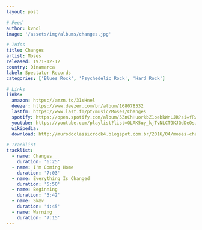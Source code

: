 ```yaml
---
layout: post

# Feed
author: kvnol
image: '/assets/img/albums/changes.jpg'

# Infos
title: Changes
artist: Moses
released: 1971-12-12
country: Dinamarca
label: Spectator Records
categories: ['Blues Rock', 'Psychedelic Rock', 'Hard Rock']

# Links
links:
  amazon: https://amzn.to/31sHnel
  deezer: https://www.deezer.com/br/album/168078532
  lastfm: https://www.last.fm/pt/music/Moses/Changes
  spotify: https://open.spotify.com/album/5ZnChHuorkbZ1oebkWnLJR?si=fRwFm-jPTOSMnWx2gzMaUQ
  youtube: https://youtube.com/playlist?list=OLAK5uy_kjTvNLCT9KJQdDeOsi_FgRcv2Jkn_2nkM
  wikipedia:
  download: http://murodoclassicrock4.blogspot.com.br/2016/04/moses-changes-1971.html

# Tracklist
tracklist:
  - name: Changes
    duration: '6:25'
  - name: I'm Coming Home
    duration: '7:03'
  - name: Everything Is Changed
    duration: '5:50'
  - name: Beginning
    duration: '3:42'
  - name: Skæv
    duration: '4:45'
  - name: Warning
    duration: '7:15'
---
```

